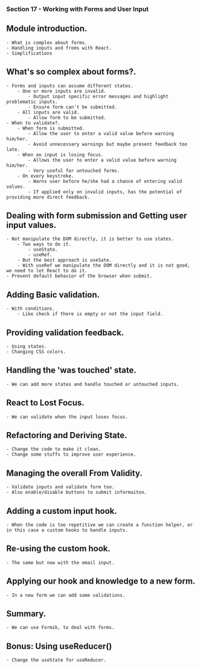 ### Section 17 - Working with Forms and User Input

## Module introduction.

    - What is complex about forms.
    - Handling inputs and froms with React.
    - Simplifications

## What's so complex about forms?.

    - Forms and inputs can assume different states.
        - One or more inputs are invalid.
            - Output input specific error messages and highlight problematic inputs.
            - Ensure form can't be submitted.
        - All inputs are valid.
            - Allow form to be submitted.
    - When to validate?.
        - When form is submitted.
            - Allow the user to enter a valid value before warning him/her.
            - Avoid unnecessary warnings but maybe present feedback too late.
        - When an input is losing focus.
            - Allows the user to enter a valid value before warning him/her.
            - Very useful for untouched forms.
        - On every keystroke.
            - Warns user before he/she had a chance of entering valid values.
            - If applied only on invalid inputs, has the potential of providing more direct feedback.

## Dealing with form submission and Getting user input values.

    - Not manipulate the DOM directly, it is better to use states.
        - Two ways to do it.
            - useState.
            - useRef.
        - But the best approach is useSate.
        - With useRef we manipulate the DOM directly and it is not good, we need to let React to do it.
    - Prevent default behavior of the browser when submit.

## Adding Basic validation.

    - With conditions.
        - Like check if there is empty or not the input field.

## Providing validation feedback.

    - Using states.
    - Changing CSS colors.

## Handling the 'was touched' state.

    - We can add more states and handle touched or untouched inputs.

## React to Lost Focus.

    - We can validate when the input loses focus.

## Refactoring and Deriving State.

    - Change the code to make it clean.
    - Change some stuffs to improve user experience.

## Managing the overall From Validity.

    - Validate inputs and validate form too.
    - Also enable/disable buttons to submit informaiton.

## Adding a custom input hook.

    - When the code is too repetitive we can create a function helper, or in this case a custom hooks to handle inputs.

## Re-using the custom hook.

    - The same but now with the email input.

## Applying our hook and knowledge to a new form.

    - In a new form we can add some validations.

## Summary.

    - We can use Formik, to deal with forms.

## Bonus: Using useReducer()

    - Change the useState for useReducer.
